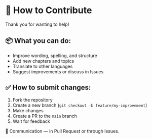 # 🤝 How to Contribute

Thank you for wanting to help!

## 📦 What you can do:

- Improve wording, spelling, and structure
- Add new chapters and topics
- Translate to other languages
- Suggest improvements or discuss in Issues

## ✅ How to submit changes:

1. Fork the repository
2. Create a new branch (`git checkout -b feature/my-improvement`)
3. Make changes
4. Create a PR to the `main` branch
5. Wait for feedback

💬 Communication — in Pull Request or through Issues.